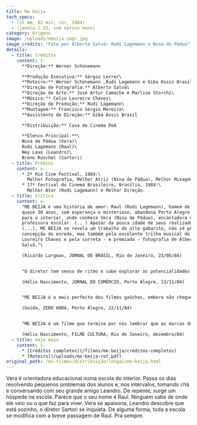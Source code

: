 ```yaml
---
title: Me beija
tech_specs:
  - (35 mm, 83 min, cor, 1984)
  - (janela 1.33, som óptico mono)
category: Origens
image: /uploads/mbeija-imgr.jpg
image_credits: "Foto por Alberto Salvá: Rudi Lagemann e Nina de Pádua"
details:
  - title: Créditos
    content: |-
      **Direção:** Werner Schünemann

      **Produção Executiva:** Sérgio Lerrer\
      **Roteiro:** Werner Schünemann ,Rudi Lagemann e Giba Assis Brasil\
      **Direção de Fotografia:** Alberto Salvá\
      **Direção de Arte:** José Artur Camacho e Marlise Storchi\
      **Música:** Celso Loureiro Chaves\
      **Direção de Produção:** Rudi Lagemann\
      **Montagem:** Francisco Sérgio Moreira\
      **Assistente de Direção:** Giba Assis Brasil

      **Distribuição:** Casa de Cinema PoA

      **Elenco Principal:**\
      Nina de Pádua (Vera)\
      Rudi Lagemann (Raul)\
      Ney Laux (Leandro)\
      Breno Ruschel (Sartori)
  - title: Prêmios
    content: >-
      * 2º Rio Cine Festival, 1984:\
        Melhor Fotografia, Melhor Atriz (Nina de Pádua), Melhor Mixagem, Ator Revelação (Rudi Lagemann), Menção Honrosa para diretor estreante, Menção Honrosa de proposta de produção.
      * 17º Festival do Cinema Brasileiro, Brasília, 1984:\
        Melhor Ator (Rudi Lagemann) e Melhor Direção.
  - title: Crítica
    content: >-
      "ME BEIJA é uma história de amor: Raul (Rudi Lagemann), homem de seus
      quase 30 anos, sem esperança e misterioso, abandona Porto Alegre e parte
      para o interior, onde conhece Vera (Nina de Pádua), encantadora e meiga
      professora escolar. (...) Apesar da pouca idade de seus realizadores
      (...), ME BEIJA se revela um trabalho de alto gabarito, não só pela
      concepção do enredo, mas também pela excelente trilha musical de Celso
      Loureiro Chaves e pela correta - e premiada - fotografia de Alberto
      Salvá."\

      (Ricardo Largman, JORNAL DO BRASIL, Rio de Janeiro, 23/05/84)


      "O diretor tem senso de ritmo e sabe explorar as potencialidades dramáticas contidas em cada plano. (...) Sem utilizar palavras de ordem, sem recorrer a esquemas superficiais e deixando de lado a retórica que tem feito naufragar no ridículo os panfletários sem substância, Werner Schünemann e seus colaboradores no roteiro (...) souberam criar situações que refletissem toda uma realidade, que se manifesta, assim, através do comportamento dos personagens. (...) ME BEIJA, sendo um filme feito por jovens, aponta para o futuro, enquanto descreve os conflitos que se estabelecem entre seres humanos em situações impróprias para o desenvolvimento da expressão plena."\

      (Hélio Nascimento, JORNAL DO COMÉRCIO, Porto Alegre, 13/11/84)


      "ME BEIJA é o mais perfeito dos filmes gaúchos, embora não chegue ao nível de comunicação de VERDES ANOS. Schünemann propõe um tema mais intimista, um triângulo de amor imperfeito, que transcende a uma simples crônica romântica. No centro de tudo está a personagem Vera (excelente criação de Nina de Pádua), uma figura forte, lutadora, apaixonada e de grande conteúdo interior. (...) Os dois homens que se apaixonam por ela são bem o seu oposto. Leandro (...) não consegue contestar nada porque se sente protegido pela estrutura arbitrária e conservadora do colégio. Raul é um cínico desiludido, de passado nebuloso, desesperançado e destrutivamente contestador. (...) A única que resiste a todos os embates do filme é Vera. é mãe, mulher, amante, sem perder entretanto o sonho e a paixão."\

      (Goida, ZERO HORA, Porto Alegre, 22/11/84)


      "ME BEIJA é um filme que termina por nos lembrar que as marcas da repressão não são apenas as políticas. Existem também as marcas na alma, invisíveis num primeiro olhar, mas que terminam por se constituir na própria capacidade de um indivíduo, oprimido pelo medo, de alcançar o equilíbrio emocional. (...) Cinematograficamente, (o filme apresenta) a correta opção pelo realismo de cena e pela luz que sempre emana de personagens verídicos. Como documento, expressa a dor, a frustração e os sinais de esperança de uma geração que cresceu limitada e que terminou criando o seu espaço."\

      (Hélio Nascimento, FILME CULTURA, Rio de Janeiro, dezembro/84)
  - title: Veja mais
    content: |-
      * [Créditos completos](/filmes/me-beija/creditos-completos)
      * [R﻿oteiro](/uploads/me-beija-rot.pdf)
original_path: /os-filmes/distribuição/longas/me-beija.html
---
```

Vera é orientadora educacional numa escola do interior. Passa os dias resolvendo pequenos problemas dos alunos e, nos intervalos, tomando chá e conversando com seu grande amigo Leandro. De repente, surge um hóspede na escola. Parece que o seu nome é Raul. Ninguém sabe de onde ele veio ou o que faz para viver. Vera se apaixona, Leandro descobre que está sozinho, o diretor Sartori se inquieta. De alguma forma, toda a escola se modifica com a breve passagem de Raul. Pra sempre.